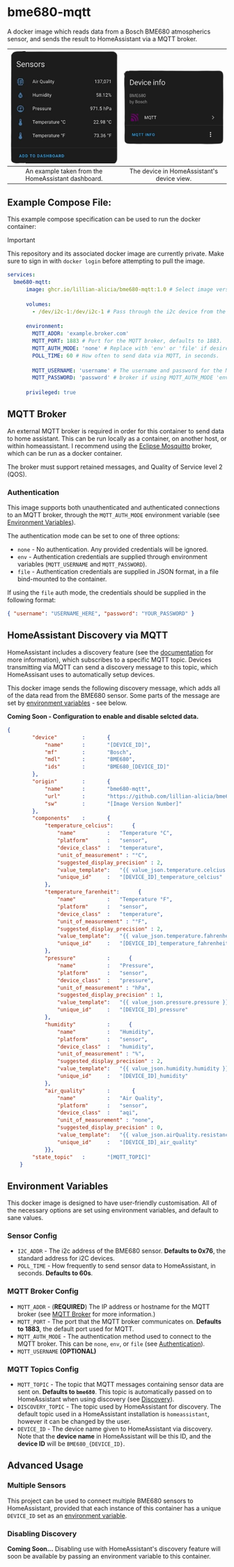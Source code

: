 # bme680-mqtt

A docker image which reads data from a Bosch BME680 atmospherics sensor, and sends the result to HomeAssistant via a MQTT broker.

| ![Example HomeAssistant Device Page](assets/example-sensor-list.png) | ![Example HomeAssistant Device Page](assets/example-device-page.png) |
| :------------------------------------------------------------------: | :------------------------------------------------------------------: |
|          An example taken from the HomeAssistant dashboard.          |              The device in HomeAssistant's device view.              |

## Example Compose File:

This example compose specification can be used to run the docker container:

> [!IMPORTANT]
> This repository and its associated docker image are currently private. Make sure to sign in with `docker login` before attempting to pull the image.

```YAML
services:
  bme680-mqtt:
      image: ghcr.io/lillian-alicia/bme680-mqtt:1.0 # Select image version here

      volumes:
        - /dev/i2c-1:/dev/i2c-1 # Pass through the i2c device from the host.

      environment:
        MQTT_ADDR: 'example.broker.com'
        MQTT_PORT: 1883 # Port for the MQTT broker, defaults to 1883.
        MQTT_AUTH_MODE: 'none' # Replace with 'env' or 'file' if desired - see docs.
        POLL_TIME: 60 # How often to send data via MQTT, in seconds.

        MQTT_USERNAME: 'username' # The username and password for the MQTT
        MQTT_PASSWORD: 'password' # broker if using MQTT_AUTH_MODE 'env'.

      privileged: true
```

## MQTT Broker

An external MQTT broker is required in order for this container to send data to home assistant. This can be run locally as a container, on another host, or within homeassistant. I recommend using the [Eclipse Mosquitto](https://hub.docker.com/_/eclipse-mosquitto) broker, which can be run as a docker container.

The broker must support retained messages, and Quality of Service level 2 (QOS).

### Authentication

This image supports both unauthenticated and authenticated connections to an MQTT broker, through the `MQTT_AUTH_MODE` environment variable (see [Environment Variables](README.md#environment-variables)).

The authentication mode can be set to one of three options:

- `none` - No authentication. Any provided credentials will be ignored.
- `env` - Authentication credentials are supplied through environment variables (`MQTT_USERNAME` and `MQTT_PASSWORD`).
- `file` - Authentication credentials are supplied in JSON format, in a file bind-mounted to the container.

If using the `file` auth mode, the credentials should be supplied in the following format:

```json
{ "username": "USERNAME_HERE", "password": "YOUR_PASSWORD" }
```

## HomeAssistant Discovery via MQTT

HomeAssistant includes a discovery feature (see the [documentation](https://www.home-assistant.io/integrations/mqtt#mqtt-discovery) for more information), which subscribes to a specific MQTT topic. Devices transmitting via MQTT can send a discovery message to this topic, which HomeAssisant uses to automatically setup devices.

This docker image sends the following discovery message, which adds all of the data read from the BME680 sensor. Some parts of the message are set by [environment variables](README.md#environment-variables) - see below.

**Coming Soon - Configuration to enable and disable selcted data.**

```JSON
{
        "device"        :       {
            "name"      :       "[DEVICE_ID]",
            "mf"        :       "Bosch",
            "mdl"       :       "BME680",
            "ids"       :       "BME680_[DEVICE_ID]"
        },
        "origin"        :       {
            "name"      :       "bme680-mqtt",
            "url"       :       "https://github.com/lillian-alicia/bme680-mqtt",
            "sw"        :       "[Image Version Number]"
        },
        "components"    :       {
            "temperature_celcius":      {
                "name"          :   "Temperature °C",
                "platform"      :   "sensor",
                "device_class"  :   "temperature",
                "unit_of_measurement" : "°C",
                "suggested_display_precision" : 2,
                "value_template":   "{{ value_json.temperature.celcius }}",
                "unique_id"     :   "[DEVICE_ID]_temperature_celcius"
            },
            "temperature_farenheit":      {
                "name"          :   "Temperature °F",
                "platform"      :   "sensor",
                "device_class"  :   "temperature",
                "unit_of_measurement" : "°F",
                "suggested_display_precision" : 2,
                "value_template":   "{{ value_json.temperature.fahrenheit }}",
                "unique_id"     :   "[DEVICE_ID]_temperature_fahrenheit"
            },
            "pressure"          :      {
                "name"          :   "Pressure",
                "platform"      :   "sensor",
                "device_class"  :   "pressure",
                "unit_of_measurement" : "hPa",
                "suggested_display_precision" : 1,
                "value_template":   "{{ value_json.pressure.pressure }}",
                "unique_id"     :   "[DEVICE_ID]_pressure"
            },
            "humidity"          :      {
                "name"          :   "Humidity",
                "platform"      :   "sensor",
                "device_class"  :   "humidity",
                "unit_of_measurement" : "%",
                "suggested_display_precision" : 2,
                "value_template":   "{{ value_json.humidity.humidity }}",
                "unique_id"     :   "[DEVICE_ID]_humidity"
            },
            "air_quality"       :       {
                "name"          :   "Air Quality",
                "platform"      :   "sensor",
                "device_class"  :   "aqi",
                "unit_of_measurement" : "none",
                "suggested_display_precision" : 0,
                "value_template":   "{{ value_json.airQuality.resistance }}",
                "unique_id"     :   "[DEVICE_ID]_air_quality"
            }},
        "state_topic"   :       "[MQTT_TOPIC]"
    }
```

## Environment Variables

This docker image is designed to have user-friendly customisation. All of the necessary options are set using environment variables, and default to sane values.

### Sensor Config

- `I2C_ADDR` - The i2c address of the BME680 sensor. **Defaults to 0x76**, the standard address for i2C devices.
- `POLL_TIME` - How frequently to send sensor data to HomeAssistant, in seconds. **Defaults to 60s**.

### MQTT Broker Config

- `MQTT_ADDR` - (**REQUIRED**) The IP address or hostname for the MQTT broker (see [MQTT Broker](README.md#mqtt-broker) for more information.)
- `MQTT_PORT` - The port that the MQTT broker communicates on. **Defaults to 1883**, the default port used for MQTT.
- `MQTT_AUTH_MODE` - The authentication method used to connect to the MQTT broker. This can be `none`, `env`, or `file` (see [Authentication](README.md#authentication)).
- `MQTT_USERNAME` **(OPTIONAL)**

### MQTT Topics Config

- `MQTT_TOPIC` - The topic that MQTT messages containing sensor data are sent on. **Defaults to `bme680`**. This topic is automatically passed on to HomeAssistant when using discovery (see [Discovery](README.md#homeassistant-discovery-via-mqtt)).
- `DISCOVERY_TOPIC` - The topic used by HomeAssistant for discovery. The default topic used in a HomeAssistant installation is `homeassistant`, however it can be changed by the user.
- `DEVICE_ID` - The device name given to HomeAssistant via discovery. Note that the **device name** in HomeAssistant will be this ID, and the **device ID** will be `BME680_{DEVICE_ID}`.

## Advanced Usage

### Multiple Sensors

This project can be used to connect multiple BME680 sensors to HomeAssistant, provided that each instance of this container has a unique `DEVICE_ID` set as an [environment variable](README.md#environment-variables).

### Disabling Discovery

**Coming Soon...**
Disabling use with HomeAssistant's discovery feature will soon be available by passing an environment variable to this container.
